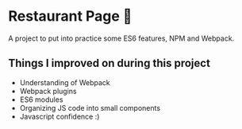 # Restaurant Page 🍔
A project to put into practice some ES6 features, NPM and Webpack.

## Things I improved on during this project
- Understanding of Webpack
- Webpack plugins
- ES6 modules
- Organizing JS code into small components
- Javascript confidence :)
